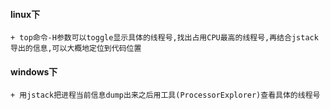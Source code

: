 #### linux下

	+ top命令-H参数可以toggle显示具体的线程号,找出占用CPU最高的线程号,再结合jstack导出的信息,可以大概地定位到代码位置 

#### windows下

	+ 用jstack把进程当前信息dump出来之后用工具(ProcessorExplorer)查看具体的线程号
